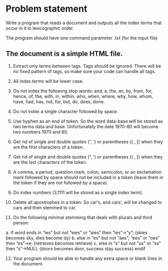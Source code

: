 Problem statement
=================

Write a program that reads a document and outputs all the index terms that occur in it in lexicographic order.

The program should have one command parameter <file name>.txt (for the input file)

The document is a simple HTML file.
----------------------------------- 

1. Extract only terms between tags. Tags should be ignored. There will be no fixed pattern of tags, so make sure your code can handle all tags.

2. All index terms will be lower case.

3. Do not index the following stop words: and, a, the, an, by, from, for, hence, of, the, with, in, within, who, when, where, why, how, whom, have, had, has, not, for, but, do, does, done. 

4. Do not index a single character followed by space.

5. Use hyphen as an end of token. So the word data-base will be stored as two terms data and base. Unfortunately the date 1970-80 will become two numbers 1970 and 80.

6. Get rid of single and double quotes (“, ‘) or parentheses (( ,  [) when they are the first characters of a token.

7. Get rid of single and double quotes (“, ‘) or parentheses (( ,  [) when they are the last characters of the token.

8. A comma, a period, question mark, colon, semicolon, or an exclamation mark followed by space should not be included in a token (leave them in the token if they are not followed by a space).

9. Do index numbers (3,1111 will be stored as a single index term).

10. Delete all apostrophes in a token. So car’s, and cars’, will be changed to cars and then stemmed to car.

11. Do the following minimal stemming that deals with plurals and third person:

a. if word ends in “ies” but not “eies” or “aies” then “ies”->“y”; (skies becomes sky, dies become dy)
b. else in “es” but not “aes”, “ees” or “oes” then “es”->e; (retrieves becomes retrieve)
c. else in “s” but not “us” or “ss”   then “s”->NULL (doors becomes door, success stay success) endif

12. Your program should be able to handle any extra space or blank lines in the document.
